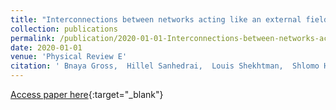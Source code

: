 ```yaml
---
title: "Interconnections between networks acting like an external field in a first-order percolation transition"
collection: publications
permalink: /publication/2020-01-01-Interconnections-between-networks-acting-like-an-external-field-in-a-first-order-percolation-transition
date: 2020-01-01
venue: 'Physical Review E'
citation: ' Bnaya Gross,  Hillel Sanhedrai,  Louis Shekhtman,  Shlomo Havlin, &quot;Interconnections between networks acting like an external field in a first-order percolation transition.&quot; Physical Review E, 2020.'
---
```

[Access paper here](https://journals.aps.org/pre/abstract/10.1103/PhysRevE.101.022316){:target="_blank"}
